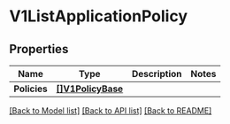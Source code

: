 # V1ListApplicationPolicy

## Properties

Name | Type | Description | Notes
------------ | ------------- | ------------- | -------------
**Policies** | [**[]V1PolicyBase**](V1PolicyBase.md) |  | 

[[Back to Model list]](../README.md#documentation-for-models) [[Back to API list]](../README.md#documentation-for-api-endpoints) [[Back to README]](../README.md)


